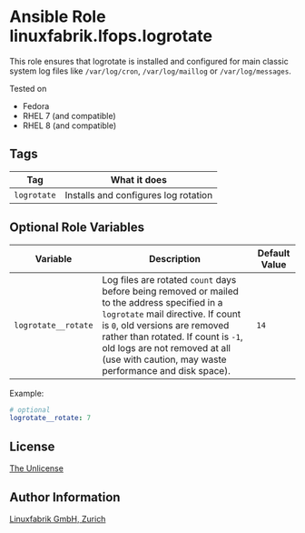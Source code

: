 # Ansible Role linuxfabrik.lfops.logrotate

This role ensures that logrotate is installed and configured for main classic system log files like `/var/log/cron`, `/var/log/maillog` or `/var/log/messages`.

Tested on

* Fedora
* RHEL 7 (and compatible)
* RHEL 8 (and compatible)


## Tags

| Tag         | What it does                         |
| ---         | ------------                         |
| `logrotate` | Installs and configures log rotation |


## Optional Role Variables

| Variable                 | Description                                         | Default Value |
| --------                 | -----------                                         | ------------- |
| `logrotate__rotate`      | Log files are rotated `count` days before being removed or mailed to the address specified in a `logrotate` mail directive. If count is `0`, old versions are removed rather than rotated. If count is `-1`, old logs are not removed at all (use with caution, may waste performance and disk space). | `14`          |

Example:
```yaml
# optional
logrotate__rotate: 7
```


## License

[The Unlicense](https://unlicense.org/)


## Author Information

[Linuxfabrik GmbH, Zurich](https://www.linuxfabrik.ch)
